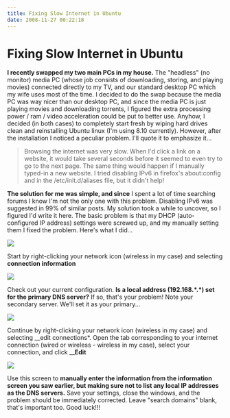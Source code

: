 ```yaml
---
title: Fixing Slow Internet in Ubuntu
date: 2008-11-27 00:22:18
---
```


# Fixing Slow Internet in Ubuntu

 __I recently swapped my two main PCs in my house.__  The "headless" (no monitor) media PC (whose job consists of downloading, storing, and playing movies) connected directly to my TV, and our standard desktop PC which my wife uses most of the time.  I decided to do the swap because the media PC was way nicer than our desktop PC, and since the media PC is just playing movies and downloading torrents, I figured the extra processing power / ram / video acceleration could be put to better use.  Anyhow, I decided (in both cases) to completely start fresh by wiping hard drives clean and reinstalling Ubuntu linux (I'm using 8.10 currently).  However, after the installation I noticed a peculiar problem.  I'll quote it to emphasize it...

>  Browsing the internet was very slow. When I'd click a link on a website, it would take several seconds before it seemed to even try to go to the next page. The same thing would happen if I manually typed-in a new website. I tried disabling IPv6 in firefox's about:config and in the /etc/init.d/aliases file, but it didn't help!

__The solution for me was simple, and since__ I spent a lot of time searching forums I know I'm not the only one with this problem.  Disabling IPv6 was suggested in 99% of similar posts.  My solution took a while to uncover, so I figured I'd write it here.  The basic problem is that my DHCP (auto-configured IP address) settings were screwed up, and my manually setting them I fixed the problem.  Here's what I did...

<div class="text-center img-border">

[![](https://swharden.com/static/2008/11/27/dnsfix1_thumb.jpg)](https://swharden.com/static/2008/11/27/dnsfix1.png)

</div>


 Start by right-clicking your network icon (wireless in my case) and selecting __connection information__

<div class="text-center img-border">

[![](https://swharden.com/static/2008/11/27/dnsfix4_thumb.jpg)](https://swharden.com/static/2008/11/27/dnsfix4.png)

</div>

Check out your current configuration.  __Is a local address (192.168.\*.\*) set for the primary DNS server?__  If so, that's your problem!  Note your secondary server.  We'll set it as your primary...

<div class="text-center img-border">

[![](https://swharden.com/static/2008/11/27/dnsfix1_thumb.jpg)](https://swharden.com/static/2008/11/27/dnsfix1.png)

</div>

Continue by right-clicking your network icon (wireless in my case) and selecting __edit connections\*. Open the tab corresponding to your internet connection (wired or wireless - wireless in my case), select your connection, and click ____Edit__

<div class="text-center img-border">

[![](https://swharden.com/static/2008/11/27/dnsfix3_thumb.jpg)](https://swharden.com/static/2008/11/27/dnsfix3.png)

</div>

Use this screen to __manually enter the information from the information screen you saw earlier, but making sure not to list any local IP addresses as the DNS servers.__  Save your settings, close the windows, and the problem should be immediately corrected.  Leave "search domains" blank, that's important too. Good luck!!!